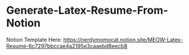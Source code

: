 # Generate-Latex-Resume-From-Notion

Notion Template Here: https://nerdymomocat.notion.site/MEOW-Latex-Resume-6c7297bbccae4a2195e3caaebd8eecb8
